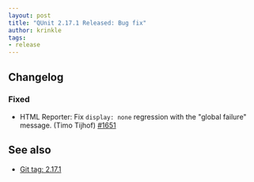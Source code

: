 ```yaml
---
layout: post
title: "QUnit 2.17.1 Released: Bug fix"
author: krinkle
tags:
- release
---
```


## Changelog

### Fixed

* HTML Reporter: Fix `display: none` regression with the "global failure" message. (Timo Tijhof) [#1651](https://github.com/qunitjs/qunit/issues/1651)

## See also

* [Git tag: 2.17.1](https://github.com/qunitjs/qunit/releases/tag/2.17.1)
